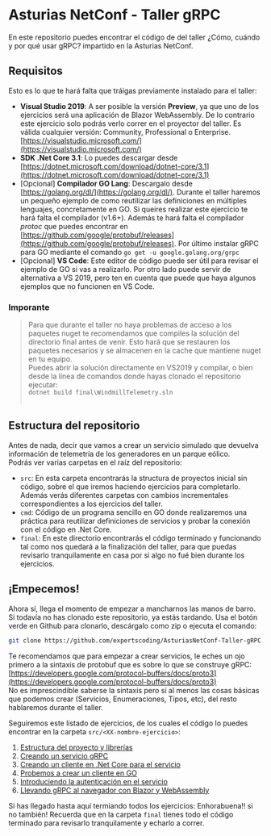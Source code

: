 # Asturias NetConf - Taller gRPC

En este repositorio puedes encontrar el código de del taller ¿Cómo, cuándo y por qué usar gRPC? impartido en la Asturias NetConf.

## Requisitos

Esto es lo que te hará falta que tráigas previamente instalado para el taller:

- **Visual Studio 2019**: A ser posible la versión **Preview**, ya que uno de los ejercicios será una aplicación de Blazor WebAssembly. De lo contrario este ejercicio solo podrás verlo correr en el proyector del taller. Es válida cualquier versión: Community, Professional o Enterprise. [https://visualstudio.microsoft.com/](https://visualstudio.microsoft.com/)
- **SDK .Net Core 3.1**: Lo puedes descargar desde [https://dotnet.microsoft.com/download/dotnet-core/3.1](https://dotnet.microsoft.com/download/dotnet-core/3.1)
- [Opcional] **Compilador GO Lang**: Descargalo desde [https://golang.org/dl/](https://golang.org/dl/). Durante el taller haremos un pequeño ejemplo de como reutilizar las definiciones en múltiples lenguajes, concretamente en GO. Si queires realizar este ejercicio te hará falta el compilador (v1.6+). Además te hará falta el compilador _protoc_ que puedes encontrar en [https://github.com/google/protobuf/releases](https://github.com/google/protobuf/releases). Por último instalar gRPC para GO mediante el comando `go get -u google.golang.org/grpc`
- [Opcional] **VS Code**: Este editor de código puede ser útil para revisar el ejemplo de GO si vas a realizarlo. Por otro lado puede servir de alternativa a VS 2019, pero ten en cuenta que puede que haya algunos ejemplos que no funcionen en VS Code.

### Imporante

>Para que durante el taller no haya problemas de acceso a los paquetes nuget te recomendamos que compiles la solución del directorio final antes de venir. Esto hará que se restauren los paquetes necesarios y se almacenen en la cache que mantiene nuget en tu equipo.  
Puedes abrir la solución directamente en VS2019 y compilar, o bien desde la línea de comandos donde hayas clonado el repositorio ejecutar:  
>`dotnet build final\WindmillTelemetry.sln`  
>&nbsp;

## Estructura del repositorio

Antes de nada, decir que vamos a crear un servicio simulado que devuelva información de telemetría de los generadores en un parque eólico.  
Podrás ver varias carpetas en el raíz del repositorio:

- `src`: En esta carpeta encontrarás la structura de proyectos inicial sin código, sobre el que iremos haciendo ejercicios para completarlo. Además verás diferentes carpetas con cambios incrementales correspondientes a los ejercicios del taller.
- `cmd`: Código de un programa sencillo en GO donde realizaremos una práctica para reutilizar definiciones de servicios y probar la conexión con el código en .Net Core.
- `final`: En este directorio encontrarás el código terminado y funcionando tal como nos quedará a la finalización del taller, para que puedas revisarlo tranquilamente en casa por si algo no fué bien durante los ejercicios.

## <a name="exercises"></a>¡Empecemos!

Ahora sí, llega el momento de empezar a mancharnos las manos de barro.  
Si todavía no has clonado este repositorio, ya estás tardando. Usa el botón verde en Github para clonarlo, descárgalo como zip o ejecuta el comando:

```bash
git clone https://github.com/expertscoding/AsturiasNetConf-Taller-gRPC.git
```

Te recomendamos que para empezar a crear servicios, le eches un ojo primero a la sintaxis de protobuf que es sobre lo que se construye gRPC:  
[https://developers.google.com/protocol-buffers/docs/proto3](https://developers.google.com/protocol-buffers/docs/proto3)  
No es imprescindible saberse la sintaxis pero sí al menos las cosas básicas que podemos crear (Servicios, Enumeraciones, Tipos, etc), del resto hablaremos durante el taller.

Seguiremos este listado de ejercicios, de los cuales el código lo puedes encontrar en la carpeta `src/<XX-nombre-ejercicio>`:

1. [Estructura del proyecto y librerías](.instructions/01-estructura-proyecto-librerias.md)
2. [Creando un servicio gRPC](.instructions/02-creando-servicio-grpc.md)
3. [Creando un cliente en .Net Core para el servicio](.instructions/03-creando-cliente-dotnet-grpc.md)
4. [Probemos a crear un cliente en GO](.instructions/04-creando-cliente-go-grpc.md)
5. [Introduciendo la autenticación en el servicio](.instructions/05-autenticando-el-servicio.md)
6. [Llevando gRPC al navegador con Blazor y WebAssembly](.instructions/06-gRPC-navegador-blazor-webassembly.md)

Si has llegado hasta aquí termiando todos los ejercicios: Enhorabuena!! si no también!
Recuerda que en la carpeta `final` tienes todo el código terminado para revisarlo tranquilamente y echarlo a correr.

